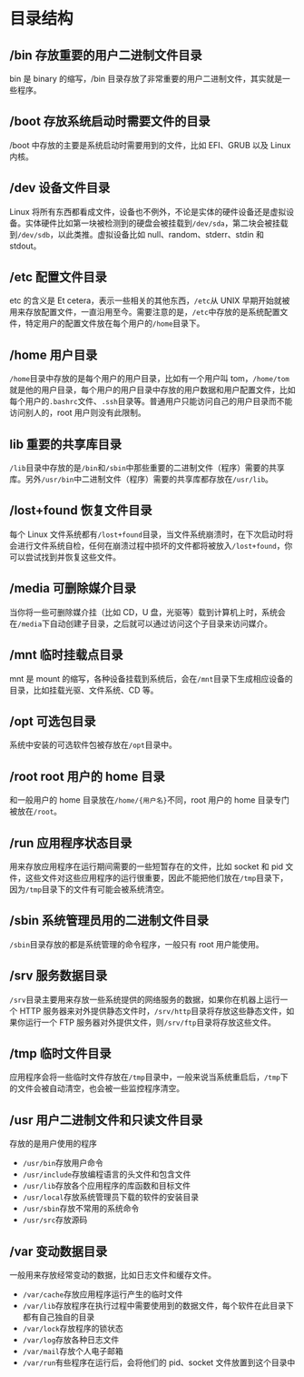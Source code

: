 # 目录结构

## /bin 存放重要的用户二进制文件目录

bin 是 binary 的缩写，/bin 目录存放了非常重要的用户二进制文件，其实就是一些程序。

## /boot 存放系统启动时需要文件的目录

/boot 中存放的主要是系统启动时需要用到的文件，比如 EFI、GRUB 以及 Linux 内核。

## /dev 设备文件目录

Linux 将所有东西都看成文件，设备也不例外，不论是实体的硬件设备还是虚拟设备。实体硬件比如第一块被检测到的硬盘会被挂载到`/dev/sda`，第二块会被挂载到`/dev/sdb`，以此类推。虚拟设备比如 null、random、stderr、stdin 和 stdout。

## /etc 配置文件目录

etc 的含义是 Et cetera，表示一些相关的其他东西，`/etc`从 UNIX 早期开始就被用来存放配置文件，一直沿用至今。需要注意的是，`/etc`中存放的是系统配置文件，特定用户的配置文件放在每个用户的`/home`目录下。

## /home 用户目录

`/home`目录中存放的是每个用户的用户目录，比如有一个用户叫 tom，`/home/tom`就是他的用户目录，每个用户的用户目录中存放的用户数据和用户配置文件，比如每个用户的`.bashrc`文件、`.ssh`目录等。普通用户只能访问自己的用户目录而不能访问别人的，root 用户则没有此限制。

## lib 重要的共享库目录

`/lib`目录中存放的是`/bin`和`/sbin`中那些重要的二进制文件（程序）需要的共享库。另外`/usr/bin`中二进制文件（程序）需要的共享库都存放在`/usr/lib`。

## /lost+found 恢复文件目录

每个 Linux 文件系统都有`/lost+found`目录，当文件系统崩溃时，在下次启动时将会进行文件系统自检，任何在崩溃过程中损坏的文件都将被放入`/lost+found`，你可以尝试找到并恢复这些文件。

## /media 可删除媒介目录

当你将一些可删除媒介挂（比如 CD，U 盘，光驱等）载到计算机上时，系统会在`/media`下自动创建子目录，之后就可以通过访问这个子目录来访问媒介。

## /mnt 临时挂载点目录

mnt 是 mount 的缩写，各种设备挂载到系统后，会在`/mnt`目录下生成相应设备的目录，比如挂载光驱、文件系统、CD 等。

## /opt 可选包目录

系统中安装的可选软件包被存放在`/opt`目录中。

## /root root 用户的 home 目录

和一般用户的 home 目录放在`/home/{用户名}`不同，root 用户的 home 目录专门被放在`/root`。

## /run 应用程序状态目录

用来存放应用程序在运行期间需要的一些短暂存在的文件，比如 socket 和 pid 文件，这些文件对这些应用程序的运行很重要，因此不能把他们放在`/tmp`目录下，因为`/tmp`目录下的文件有可能会被系统清空。

## /sbin 系统管理员用的二进制文件目录

`/sbin`目录存放的都是系统管理的命令程序，一般只有 root 用户能使用。

## /srv 服务数据目录

`/srv`目录主要用来存放一些系统提供的网络服务的数据，如果你在机器上运行一个 HTTP 服务器来对外提供静态文件时，`/srv/http`目录将存放这些静态文件，如果你运行一个 FTP 服务器对外提供文件，则`/srv/ftp`目录将存放这些文件。

## /tmp 临时文件目录

应用程序会将一些临时文件存放在`/tmp`目录中，一般来说当系统重启后，`/tmp`下的文件会被自动清空，也会被一些监控程序清空。

## /usr 用户二进制文件和只读文件目录

存放的是用户使用的程序

- `/usr/bin`存放用户命令
- `/usr/include`存放编程语言的头文件和包含文件
- `/usr/lib`存放各个应用程序的库函数和目标文件
- `/usr/local`存放系统管理员下载的软件的安装目录
- `/usr/sbin`存放不常用的系统命令
- `/usr/src`存放源码

## /var 变动数据目录

一般用来存放经常变动的数据，比如日志文件和缓存文件。

- `/var/cache`存放应用程序运行产生的临时文件
- `/var/lib`存放程序在执行过程中需要使用到的数据文件，每个软件在此目录下都有自己独自的目录
- `/var/lock`存放程序的锁状态
- `/var/log`存放各种日志文件
- `/var/mail`存放个人电子邮箱
- `/var/run`有些程序在运行后，会将他们的 pid、socket 文件放置到这个目录中
